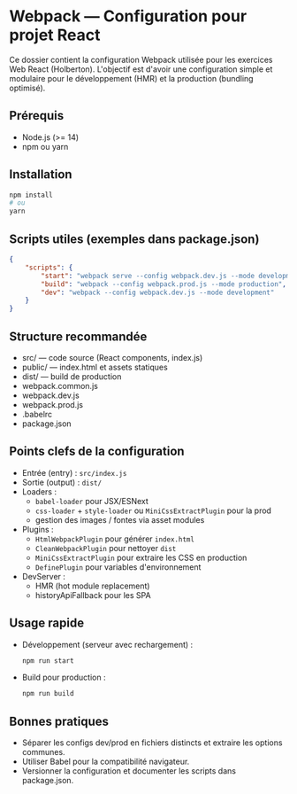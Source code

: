 # Webpack — Configuration pour projet React

Ce dossier contient la configuration Webpack utilisée pour les exercices Web React (Holberton). L'objectif est d'avoir une configuration simple et modulaire pour le développement (HMR) et la production (bundling optimisé).

## Prérequis
- Node.js (>= 14)
- npm ou yarn

## Installation
```bash
npm install
# ou
yarn
```

## Scripts utiles (exemples dans package.json)
```json
{
    "scripts": {
        "start": "webpack serve --config webpack.dev.js --mode development",
        "build": "webpack --config webpack.prod.js --mode production",
        "dev": "webpack --config webpack.dev.js --mode development"
    }
}
```

## Structure recommandée
- src/            — code source (React components, index.js)
- public/         — index.html et assets statiques
- dist/           — build de production
- webpack.common.js
- webpack.dev.js
- webpack.prod.js
- .babelrc
- package.json

## Points clefs de la configuration
- Entrée (entry) : `src/index.js`
- Sortie (output) : `dist/`
- Loaders :
    - `babel-loader` pour JSX/ESNext
    - `css-loader` + `style-loader` ou `MiniCssExtractPlugin` pour la prod
    - gestion des images / fontes via asset modules
- Plugins :
    - `HtmlWebpackPlugin` pour générer `index.html`
    - `CleanWebpackPlugin` pour nettoyer `dist`
    - `MiniCssExtractPlugin` pour extraire les CSS en production
    - `DefinePlugin` pour variables d'environnement
- DevServer :
    - HMR (hot module replacement)
    - historyApiFallback pour les SPA

## Usage rapide
- Développement (serveur avec rechargement) :
    ```bash
    npm run start
    ```
- Build pour production :
    ```bash
    npm run build
    ```

## Bonnes pratiques
- Séparer les configs dev/prod en fichiers distincts et extraire les options communes.
- Utiliser Babel pour la compatibilité navigateur.
- Versionner la configuration et documenter les scripts dans package.json.
